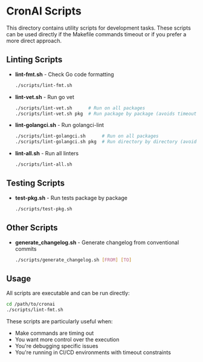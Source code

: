 # CronAI Scripts

This directory contains utility scripts for development tasks. These scripts can be used directly if the Makefile commands timeout or if you prefer a more direct approach.

## Linting Scripts

- **lint-fmt.sh** - Check Go code formatting

  ```bash
  ./scripts/lint-fmt.sh
  ```

- **lint-vet.sh** - Run go vet

  ```bash
  ./scripts/lint-vet.sh      # Run on all packages
  ./scripts/lint-vet.sh pkg  # Run package by package (avoids timeouts)
  ```

- **lint-golangci.sh** - Run golangci-lint

  ```bash
  ./scripts/lint-golangci.sh      # Run on all packages
  ./scripts/lint-golangci.sh pkg  # Run directory by directory (avoids timeouts)
  ```

- **lint-all.sh** - Run all linters

  ```bash
  ./scripts/lint-all.sh
  ```

## Testing Scripts

- **test-pkg.sh** - Run tests package by package

  ```bash
  ./scripts/test-pkg.sh
  ```

## Other Scripts

- **generate_changelog.sh** - Generate changelog from conventional commits

  ```bash
  ./scripts/generate_changelog.sh [FROM] [TO]
  ```

## Usage

All scripts are executable and can be run directly:

```bash
cd /path/to/cronai
./scripts/lint-fmt.sh
```

These scripts are particularly useful when:

- Make commands are timing out
- You want more control over the execution
- You're debugging specific issues
- You're running in CI/CD environments with timeout constraints

